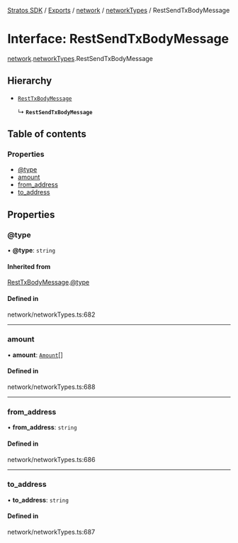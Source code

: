 [Stratos SDK](../README.md) / [Exports](../modules.md) / [network](../modules/network.md) / [networkTypes](../modules/network.networkTypes.md) / RestSendTxBodyMessage

# Interface: RestSendTxBodyMessage

[network](../modules/network.md).[networkTypes](../modules/network.networkTypes.md).RestSendTxBodyMessage

## Hierarchy

- [`RestTxBodyMessage`](network.networkTypes.RestTxBodyMessage.md)

  ↳ **`RestSendTxBodyMessage`**

## Table of contents

### Properties

- [@type](network.networkTypes.RestSendTxBodyMessage.md#@type)
- [amount](network.networkTypes.RestSendTxBodyMessage.md#amount)
- [from\_address](network.networkTypes.RestSendTxBodyMessage.md#from_address)
- [to\_address](network.networkTypes.RestSendTxBodyMessage.md#to_address)

## Properties

### @type

• **@type**: `string`

#### Inherited from

[RestTxBodyMessage](network.networkTypes.RestTxBodyMessage.md).[@type](network.networkTypes.RestTxBodyMessage.md#@type)

#### Defined in

network/networkTypes.ts:682

___

### amount

• **amount**: [`Amount`](network.networkTypes.Amount.md)[]

#### Defined in

network/networkTypes.ts:688

___

### from\_address

• **from\_address**: `string`

#### Defined in

network/networkTypes.ts:686

___

### to\_address

• **to\_address**: `string`

#### Defined in

network/networkTypes.ts:687
